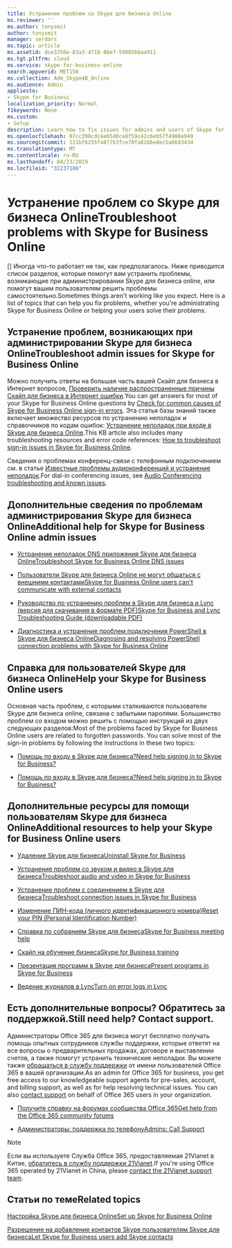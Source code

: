 ```yaml
---
title: Устранение проблем со Skype для бизнеса Online
ms.reviewer: ''
ms.author: tonysmit
author: tonysmit
manager: serdars
ms.topic: article
ms.assetid: dce3356e-83a3-4718-88e7-59885bbaa911
ms.tgt.pltfrm: cloud
ms.service: skype-for-business-online
search.appverid: MET150
ms.collection: Adm_Skype4B_Online
ms.audience: Admin
appliesto:
- Skype for Business
localization_priority: Normal
f1keywords: None
ms.custom:
- Setup
description: Learn how to fix issues for admins and users of Skype for Business in Office 365.
ms.openlocfilehash: 07cc390cdc4e65d0ce8f59c42c6eb57f4900e949
ms.sourcegitcommit: 111bf6255fa877b3fce70fa8166e8ec5a6643434
ms.translationtype: MT
ms.contentlocale: ru-RU
ms.lasthandoff: 04/23/2019
ms.locfileid: "32237186"
---
```

# <a name="troubleshoot-problems-with-skype-for-business-online"></a><span data-ttu-id="98524-103">Устранение проблем со Skype для бизнеса Online</span><span class="sxs-lookup"><span data-stu-id="98524-103">Troubleshoot problems with Skype for Business Online</span></span>

<span data-ttu-id="98524-p101">[] Иногда что-то работает не так, как предполагалось. Ниже приводится список разделов, которые помогут вам устранить проблемы, возникающие при администрировании Skype для бизнеса online, или помогут вашим пользователям решить проблемы самостоятельно.</span><span class="sxs-lookup"><span data-stu-id="98524-p101">Sometimes things aren't working like you expect. Here is a list of topics that can help you fix problems, whether you're administrating Skype for Business Online or helping your users solve their problems.</span></span>

## <a name="troubleshoot-admin-issues-for-skype-for-business-online"></a><span data-ttu-id="98524-106">Устранение проблем, возникающих при администрировании Skype для бизнеса Online</span><span class="sxs-lookup"><span data-stu-id="98524-106">Troubleshoot admin issues for Skype for Business Online</span></span>

<span data-ttu-id="98524-107">Можно получить ответы на большая часть вашей Скайп для бизнеса в Интернет вопросов, [Проверить наличие распространенные причины Скайп для бизнеса в Интернет ошибки](troubleshooting-sign-in-errors-for-admins.md#toc323194094).</span><span class="sxs-lookup"><span data-stu-id="98524-107">You can get answers for most of your Skype for Business Online questions by [Check for common causes of Skype for Business Online sign-in errors](troubleshooting-sign-in-errors-for-admins.md#toc323194094).</span></span> <span data-ttu-id="98524-108">Эта статья базы знаний также включает множество ресурсов по устранению неполадок и справочников по кодам ошибок: [Устранение неполадок при входе в Skype для бизнеса Online](https://go.microsoft.com/fwlink/p/?LinkId=747952).</span><span class="sxs-lookup"><span data-stu-id="98524-108">This KB article also includes many troubleshooting resources and error code references: [How to troubleshoot sign-in issues in Skype for Business Online](https://go.microsoft.com/fwlink/p/?LinkId=747952).</span></span>

<span data-ttu-id="98524-109">Сведения о проблемах конференц-связи с телефонным подключением см. в статье [Известные проблемы аудиоконференций и устранение неполадок](../audio-conferencing-in-office-365/audio-conferencing-troubleshooting-and-known-issues.md).</span><span class="sxs-lookup"><span data-stu-id="98524-109">For dial-in conferencing issues, see [Audio Conferencing troubleshooting and known issues](../audio-conferencing-in-office-365/audio-conferencing-troubleshooting-and-known-issues.md).</span></span>

## <a name="additional-help-for-skype-for-business-online-admin-issues"></a><span data-ttu-id="98524-110">Дополнительные сведения по проблемам администрирования Skype для бизнеса Online</span><span class="sxs-lookup"><span data-stu-id="98524-110">Additional help for Skype for Business Online admin issues</span></span>

- [<span data-ttu-id="98524-111">Устранение неполадок DNS приложения Skype для бизнеса Online</span><span class="sxs-lookup"><span data-stu-id="98524-111">Troubleshoot Skype for Business Online DNS issues</span></span>](https://go.microsoft.com/fwlink/p/?LinkId=786985)

- [<span data-ttu-id="98524-112">Пользователи Skype для бизнеса Online не могут общаться с внешними контактами</span><span class="sxs-lookup"><span data-stu-id="98524-112">Skype for Business Online users can't communicate with external contacts</span></span>](https://go.microsoft.com/fwlink/p/?LinkId=786984)

- [<span data-ttu-id="98524-113">Руководство по устранению проблем в Skype для бизнеса и Lync (версия для скачивания в формате PDF)</span><span class="sxs-lookup"><span data-stu-id="98524-113">Skype for Business and Lync Troubleshooting Guide (downloadable PDF)</span></span>](https://gallery.technet.microsoft.com/office/Skype-for-Business-and-7857597d/view/Discussions)

- [<span data-ttu-id="98524-114">Диагностика и устранение проблем подключения PowerShell в Skype для бизнеса Online</span><span class="sxs-lookup"><span data-stu-id="98524-114">Diagnosing and resolving PowerShell connection problems with Skype for Business Online</span></span>](https://go.microsoft.com/fwlink/p/?LinkId=786983)

## <a name="help-your-skype-for-business-online-users"></a><span data-ttu-id="98524-115">Справка для пользователей Skype для бизнеса Online</span><span class="sxs-lookup"><span data-stu-id="98524-115">Help your Skype for Business Online users</span></span>

<span data-ttu-id="98524-p103">Основная часть проблем, с которыми сталкиваются пользователи Skype для бизнеса online, связана с забытыми паролями. Большинство проблем со входом можно решить с помощью инструкций из двух следующих разделов:</span><span class="sxs-lookup"><span data-stu-id="98524-p103">Most of the problems faced by Skype for Business Online users are related to forgotten passwords. You can solve most of the sign-in problems by following the instructions in these two topics:</span></span>

- [<span data-ttu-id="98524-118">Помощь по входу в Skype для бизнеса?</span><span class="sxs-lookup"><span data-stu-id="98524-118">Need help signing in to Skype for Business?</span></span>](https://support.office.com/article/448b8ea7-5b33-444a-afd4-175fc9930d05)

- [<span data-ttu-id="98524-119">Помощь по входу в Skype для бизнеса?</span><span class="sxs-lookup"><span data-stu-id="98524-119">Need help signing in to Skype for Business?</span></span>](https://support.office.com/article/448b8ea7-5b33-444a-afd4-175fc9930d05#bkmk-reset-password)

## <a name="additional-resources-to-help-your-skype-for-business-online-users"></a><span data-ttu-id="98524-120">Дополнительные ресурсы для помощи пользователям Skype для бизнеса Online</span><span class="sxs-lookup"><span data-stu-id="98524-120">Additional resources to help your Skype for Business Online users</span></span>

- [<span data-ttu-id="98524-121">Удаление Skype для бизнеса</span><span class="sxs-lookup"><span data-stu-id="98524-121">Uninstall Skype for Business</span></span>](https://support.office.com/article/28c4a036-7f22-406c-b7f4-87894cbaf902)

- [<span data-ttu-id="98524-122">Устранение проблем со звуком и видео в Skype для бизнеса</span><span class="sxs-lookup"><span data-stu-id="98524-122">Troubleshoot audio and video in Skype for Business</span></span>](https://support.office.com/article/62777bc6-c52b-47ae-84ba-a8905c3b71dc)

- [<span data-ttu-id="98524-123">Устранение проблем с соединением в Skype для бизнеса</span><span class="sxs-lookup"><span data-stu-id="98524-123">Troubleshoot connection issues in Skype for Business</span></span>](https://support.office.com/article/ca302828-783f-425c-bbe2-356348583771)

- [<span data-ttu-id="98524-124">Изменение ПИН-кода (личного идентификационного номера)</span><span class="sxs-lookup"><span data-stu-id="98524-124">Reset your PIN (Personal Identification Number)</span></span>](https://support.office.com/article/b62e7fc0-5ccc-4aac-925b-6ab94f18dfcd)

- [<span data-ttu-id="98524-125">Справка по собраниям Skype для бизнеса</span><span class="sxs-lookup"><span data-stu-id="98524-125">Skype for Business meeting help</span></span>](https://support.office.com/article/e0bc00a0-b01f-4f51-88fa-6f74abefa203)

- [<span data-ttu-id="98524-126">Скайп на обучение бизнеса</span><span class="sxs-lookup"><span data-stu-id="98524-126">Skype for Business training</span></span>](https://support.office.com/article/2461b8dd-c825-4e18-9a4c-015bba5a5a7e)

- [<span data-ttu-id="98524-127">Презентация программ в Skype для бизнеса</span><span class="sxs-lookup"><span data-stu-id="98524-127">Present programs in Skype for Business</span></span>](https://support.office.com/article/a5e6f4dc-06ac-4ccd-9a52-649b4f4a5306)

- [<span data-ttu-id="98524-128">Ведение журналов в Lync</span><span class="sxs-lookup"><span data-stu-id="98524-128">Turn on error logs in Lync</span></span>](https://support.office.com/article/eaf6602b-95e0-4c27-869f-36017475806c)

## <a name="still-need-help-contact-support"></a><span data-ttu-id="98524-p104">Есть дополнительные вопросы? Обратитесь за поддержкой.</span><span class="sxs-lookup"><span data-stu-id="98524-p104">Still need help? Contact support.</span></span>
<span data-ttu-id="98524-131"><a name="BK_SupportBridge_1"> </a></span><span class="sxs-lookup"><span data-stu-id="98524-131"><a name="BK_SupportBridge_1"> </a></span></span>

<span data-ttu-id="98524-p105">Администраторы Office 365 для бизнеса могут бесплатно получать помощь опытных сотрудников службы поддержки, которые ответят на все вопросы о предварительных продажах, договоре и выставлении счетов, а также помогут устранить технические неполадки. Вы можете также [обращаться в службу поддержки](https://go.microsoft.com/fwlink/p/?LinkID=518322) от имени пользователей Office 365 в вашей организации.</span><span class="sxs-lookup"><span data-stu-id="98524-p105">As an admin for Office 365 for business, you get free access to our knowledgeable support agents for pre-sales, account, and billing support, as well as for help resolving technical issues. You can also [contact support](https://go.microsoft.com/fwlink/p/?LinkID=518322) on behalf of Office 365 users in your organization.</span></span>

- [<span data-ttu-id="98524-134">Получите справку на форумах сообщества Office 365</span><span class="sxs-lookup"><span data-stu-id="98524-134">Get help from the Office 365 community forums</span></span>](https://go.microsoft.com/fwlink/p/?LinkId=518605)

- [<span data-ttu-id="98524-135">Администраторы: поддержка по телефону</span><span class="sxs-lookup"><span data-stu-id="98524-135">Admins: Call Support</span></span>](https://go.microsoft.com/fwlink/p/?LinkID=518322)

> [!NOTE]
> <span data-ttu-id="98524-136">Если вы используете Служба Office 365, предоставляемая 21Vianet в Китае, [обратитесь в службу поддержки 21Vianet](https://go.microsoft.com/fwlink/p/?linkid=847978).</span><span class="sxs-lookup"><span data-stu-id="98524-136">If you're using Office 365 operated by 21Vianet in China, please [contact the 21Vianet support team](https://go.microsoft.com/fwlink/p/?linkid=847978).</span></span>

## <a name="related-topics"></a><span data-ttu-id="98524-137">Статьи по теме</span><span class="sxs-lookup"><span data-stu-id="98524-137">Related topics</span></span>
[<span data-ttu-id="98524-138">Настройка Skype для бизнеса Online</span><span class="sxs-lookup"><span data-stu-id="98524-138">Set up Skype for Business Online</span></span>](set-up-skype-for-business-online.md)

[<span data-ttu-id="98524-139">Разрешение на добавление контактов Skype пользователям Skype для бизнеса</span><span class="sxs-lookup"><span data-stu-id="98524-139">Let Skype for Business users add Skype contacts</span></span>](let-skype-for-business-users-add-skype-contacts.md)


